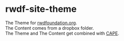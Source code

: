 rwdf-site-theme
===============

The Theme for [rwdfoundation.org](http://www.rwdfoundation.org/).  
The Content comes from a dropbox folder.  
The Theme and The Content get combined with [CAPE](http://www.cape.io/).  
